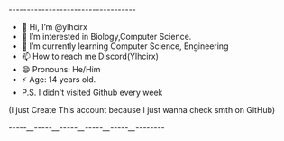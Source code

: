 -_-_-_-_-_-_-_-_-_-_-_-_-_-_-_-_-_-_-_-_-_-_-_-_-_-_-_-_-_-_-_-_-_-_-

- 👋 Hi, I’m @ylhcirx
- 👀 I’m interested in Biology,Computer Science.
- 🌱 I’m currently learning Computer Science, Engineering
- 📫 How to reach me Discord(Ylhcirx)
- 😄 Pronouns: He/Him
- ⚡ Age: 14 years old.
- P.S. I didn't visited Github every week
                                                                      
(I just Create This account because I just wanna check smth on GitHub)

_-_-_-_-_-__-_-_-_-_-__-_-_-_-_-__-_-_-_-_-__-_-_-_-_-__-_-_-_-_-_-_-_-
